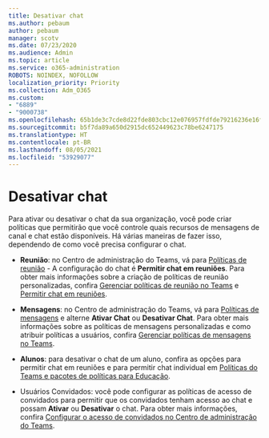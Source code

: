 ```yaml
---
title: Desativar chat
ms.author: pebaum
author: pebaum
manager: scotv
ms.date: 07/23/2020
ms.audience: Admin
ms.topic: article
ms.service: o365-administration
ROBOTS: NOINDEX, NOFOLLOW
localization_priority: Priority
ms.collection: Adm_O365
ms.custom:
- "6889"
- "9000738"
ms.openlocfilehash: 65b1de3c7cde8d22fde803cbc12e076957fdfde79216236e16f22ad0ba2222ef
ms.sourcegitcommit: b5f7da89a650d2915dc652449623c78be6247175
ms.translationtype: HT
ms.contentlocale: pt-BR
ms.lasthandoff: 08/05/2021
ms.locfileid: "53929077"
---
```

# <a name="disable-chat"></a>Desativar chat

Para ativar ou desativar o chat da sua organização, você pode criar políticas que permitirão que você controle quais recursos de mensagens de canal e chat estão disponíveis. Há várias maneiras de fazer isso, dependendo de como você precisa configurar o chat.

- **Reunião**: no Centro de administração do Teams, vá para [Políticas de reunião](https://admin.teams.microsoft.com/) - A configuração do chat é **Permitir chat em reuniões**. Para obter mais informações sobre a criação de políticas de reunião personalizadas, confira [Gerenciar políticas de reunião no Teams](/microsoftteams/meeting-policies-in-teams) e [Permitir chat em reuniões](/microsoftteams/meeting-policies-in-teams#allow-chat-in-meetings).

- **Mensagens**: no Centro de administração do Teams, vá para [Políticas de mensagens](https://admin.teams.microsoft.com/) e alterne **Ativar Chat** ou **Desativar Chat**. Para obter mais informações sobre as políticas de mensagens personalizadas e como atribuir políticas a usuários, confira [Gerenciar políticas de mensagens no Teams](/microsoftteams/messaging-policies-in-teams).

- **Alunos**: para desativar o chat de um aluno, confira as opções para permitir chat em reuniões e para permitir chat individual em [Políticas do Teams e pacotes de políticas para Educação](/microsoftteams/policy-packages-edu).

- Usuários Convidados: você pode configurar as políticas de acesso de convidados para permitir que os convidados tenham acesso ao chat e possam **Ativar** ou **Desativar** o chat. Para obter mais informações, confira [Configurar o acesso de convidados no Centro de administração do Teams](/microsoftteams/set-up-guests#configure-guest-access-in-the-teams-admin-center).




